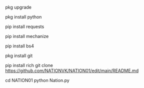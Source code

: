 pkg upgrade

pkg install python

pip install requests

pip install mechanize

pip install bs4

pkg install git

pip install rich
git clone https://github.com/NATIONVK/NATION01/edit/main/README.md

cd NATION01
python Nation.py
